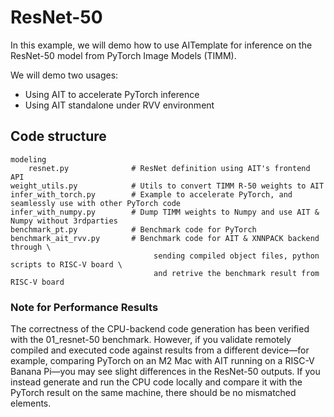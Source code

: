 # ResNet-50

In this example, we will demo how to use AITemplate for inference on the ResNet-50 model from PyTorch Image Models (TIMM).

We will demo two usages:
* Using AIT to accelerate PyTorch inference
* Using AIT standalone under RVV environment

## Code structure
```
modeling
    resnet.py              # ResNet definition using AIT's frontend API
weight_utils.py            # Utils to convert TIMM R-50 weights to AIT
infer_with_torch.py        # Example to accelerate PyTorch, and seamlessly use with other PyTorch code
infer_with_numpy.py        # Dump TIMM weights to Numpy and use AIT & Numpy without 3rdparties
benchmark_pt.py            # Benchmark code for PyTorch
benchmark_ait_rvv.py       # Benchmark code for AIT & XNNPACK backend through \
                                sending compiled object files, python scripts to RISC-V board \
                                and retrive the benchmark result from RISC-V board
```
### Note for Performance Results
The correctness of the CPU-backend code generation has been verified with the 01_resnet-50 benchmark. However, if you validate remotely compiled and executed code against results from a different device—for example, comparing PyTorch on an M2 Mac with AIT running on a RISC-V Banana Pi—you may see slight differences in the ResNet-50 outputs. If you instead generate and run the CPU code locally and compare it with the PyTorch result on the same machine, there should be no mismatched elements.